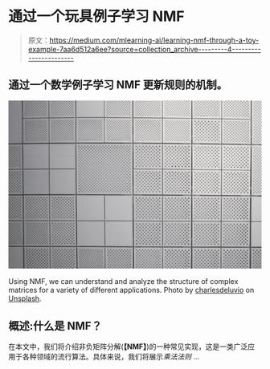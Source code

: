 # 通过一个玩具例子学习 NMF

> 原文：<https://medium.com/mlearning-ai/learning-nmf-through-a-toy-example-7aa6d512a6ee?source=collection_archive---------4----------------------->

## 通过一个数学例子学习 NMF 更新规则的机制。

![](img/f36e411ce3a842dd43b0e6bb3f5542a1.png)

Using NMF, we can understand and analyze the structure of complex matrices for a variety of different applications. Photo by [charlesdeluvio](https://unsplash.com/@charlesdeluvio?utm_source=medium&utm_medium=referral) on [Unsplash](https://unsplash.com?utm_source=medium&utm_medium=referral).

## 概述:什么是 NMF？

在本文中，我们将介绍非负矩阵分解(**【NMF】**)的一种常见实现，这是一类广泛应用于各种领域的流行算法。具体来说，我们将展示*乘法法则* …